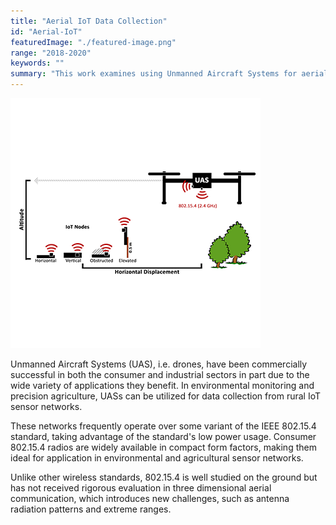 ```yaml
---
title: "Aerial IoT Data Collection"
id: "Aerial-IoT"
featuredImage: "./featured-image.png" 
range: "2018-2020"
keywords: ""
summary: "This work examines using Unmanned Aircraft Systems for aerial data collection from outdoor, rural, IoT sensor networks."
---
```


<div class="img-right"><img src="featured-image.png" alt="UAS for IoT Sensor Networks"></div>

Unmanned Aircraft Systems (UAS), i.e. drones, have been commercially successful in both the consumer and industrial sectors in part due to the wide variety of applications they benefit. In environmental monitoring and precision agriculture, UASs can be utilized for data collection from rural IoT sensor networks. 

These networks frequently operate over some variant of the IEEE 802.15.4 standard, taking advantage of the standard's low power usage. Consumer 802.15.4 radios are widely available in compact form factors, making them ideal for application in environmental and agricultural sensor networks. 

Unlike other wireless standards, 802.15.4 is well studied on the ground but has not received rigorous evaluation in three dimensional aerial communication, which introduces new challenges, such as antenna radiation patterns and extreme ranges. 

